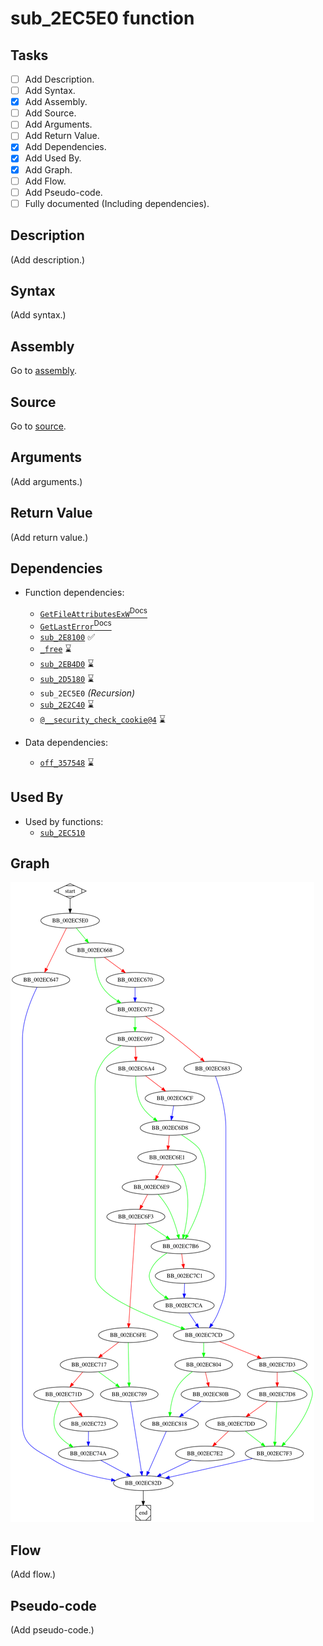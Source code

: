 # sub_2EC5E0 function

## Tasks

- [ ] Add Description.
- [ ] Add Syntax.
- [X] Add Assembly.
- [ ] Add Source.
- [ ] Add Arguments.
- [ ] Add Return Value.
- [X] Add Dependencies.
- [X] Add Used By.
- [X] Add Graph.
- [ ] Add Flow.
- [ ] Add Pseudo-code.
- [ ] Fully documented (Including dependencies).

## Description

(Add description.)

## Syntax

(Add syntax.)

## Assembly

Go to [assembly](../asm/sub_2EC5E0.asm).

## Source

Go to [source](../cc/sub_2EC5E0.cc).

## Arguments

(Add arguments.)

## Return Value

(Add return value.)

## Dependencies

* Function dependencies:
  * [`GetFileAttributesExW`<sup>Docs</sup>](https://docs.microsoft.com/en-us/windows/win32/api/fileapi/nf-fileapi-getfileattributesexw)
  * [`GetLastError`<sup>Docs</sup>](https://docs.microsoft.com/en-us/windows/win32/api/errhandlingapi/nf-errhandlingapi-getlasterror)
  * [`sub_2E8100`](sub_2E8100.md) ✅
  * [`_free`](_free.md) ⌛
  * [`sub_2EB4D0`](sub_2EB4D0.md) ⌛
  * [`sub_2D5180`](sub_2D5180.md) ⌛
  * `sub_2EC5E0` *(Recursion)*
  * [`sub_2E2C40`](sub_2E2C40.md) ⌛
  * [`@__security_check_cookie@4`](@__security_check_cookie@4.md) ⌛

* Data dependencies:
  * [`off_357548`](off_357548.md) ⌛

## Used By

* Used by functions:
  * [`sub_2EC510`](sub_2EC510.md)

## Graph

![sub_2EC5E0 Graph](../svg/sub_2EC5E0.svg "sub_2EC5E0 Graph")

## Flow

(Add flow.)

## Pseudo-code

(Add pseudo-code.)
